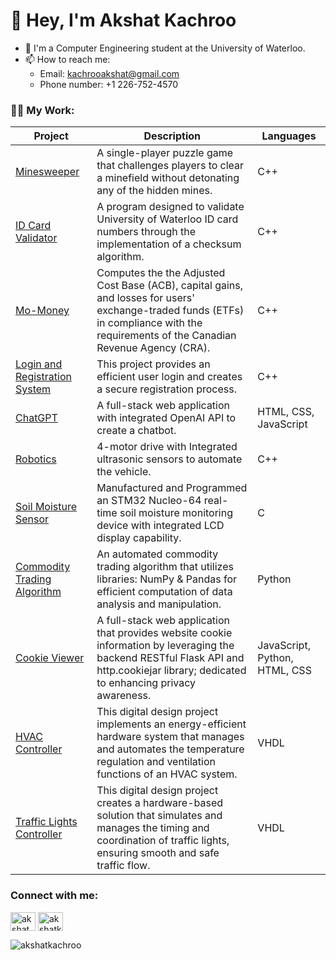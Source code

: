 <h1 align="left"> 👋 Hey, I'm Akshat Kachroo</h1>

- 🏢 I'm a Computer Engineering student at the University of Waterloo.
- 📫 How to reach me: 
  -  Email: kachrooakshat@gmail.com
  -  Phone number: +1 226-752-4570

<h3 align="left">👨‍💻 My Work:</h3>

| Project | Description |Languages|
| ----------- | ----------- | ----------- |
| [Minesweeper](https://github.com/akshatkachroo/Minesweeper) | A single-player puzzle game that challenges players to clear a minefield without detonating any of the hidden mines. | C++ |
| [ID Card Validator](https://github.com/akshatkachroo/Waterloo-ID-Card-Validator) |A program designed to validate University of Waterloo ID card numbers through the implementation of a checksum algorithm.|  C++ |
| [Mo-Money](https://github.com/akshatkachroo/University-Projects/blob/main/checksum.cpp) |Computes the the Adjusted Cost Base (ACB), capital gains, and losses for users' exchange-traded funds (ETFs) in compliance with the requirements of the Canadian Revenue Agency (CRA).|  C++ |
| [Login and Registration System](https://github.com/akshatkachroo/Side-Projects/blob/main/Login%20and%20Registration%20System.cpp) |This project provides an efficient user login and creates a secure registration process.|  C++ |
| [ChatGPT](https://github.com/akshatkachroo/ChatGPT) |A full-stack web application with integrated OpenAI API to create a chatbot. |  HTML, CSS, JavaScript |
| [Robotics](https://github.com/akshatkachroo/Robotics) |4-motor drive with Integrated ultrasonic sensors to automate the vehicle.|  C++ |
| [Soil Moisture Sensor](https://github.com/akshatkachroo/Soil-Moisture-Sensor) |Manufactured and Programmed an STM32 Nucleo-64 real-time soil moisture monitoring device with integrated LCD display capability.|  C |
| [Commodity Trading Algorithm](https://github.com/akshatkachroo/Trading-Algorithm) |An automated commodity trading algorithm that utilizes libraries: NumPy & Pandas for efficient computation of data analysis and manipulation.|  Python |
| [Cookie Viewer](https://github.com/akshatkachroo/Trial) |A full-stack web application that provides website cookie information by leveraging the backend RESTful Flask API and http.cookiejar library; dedicated to enhancing privacy awareness.|  JavaScript, Python, HTML, CSS |
| [HVAC Controller](https://github.com/akshatkachroo/HVAC-Controller) | This digital design project implements an energy-efficient hardware system that manages and automates the temperature regulation and ventilation functions of an HVAC system. |  VHDL |
| [Traffic Lights Controller](https://github.com/akshatkachroo/Traffic-Lights-Controller) | This digital design project creates a hardware-based solution that simulates and manages the timing and coordination of traffic lights, ensuring smooth and safe traffic flow. |  VHDL |

<h3 align="left">Connect with me:</h3>
<p align="left">
<a href="https://linkedin.com/in/akshat-kachroo" target="blank"><img align="center" src="https://raw.githubusercontent.com/rahuldkjain/github-profile-readme-generator/master/src/images/icons/Social/linked-in-alt.svg" alt="akshat kachroo" height="30" width="40" /></a>
<a href="https://instagram.com/akshatkachroo" target="blank"><img align="center" src="https://raw.githubusercontent.com/rahuldkjain/github-profile-readme-generator/master/src/images/icons/Social/instagram.svg" alt="akshatkachroo" height="30" width="40" /></a>
</p>



<p align="left"> <img src="https://komarev.com/ghpvc/?username=akshatkachroo&label=Profile%20views&color=0e75b6&style=flat" alt="akshatkachroo" /> </p>

